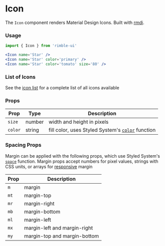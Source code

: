 # Icon
The `Icon` component renders Material Design Icons. Built with [rmdi](https://github.com/jxnblk/rmdi).

<!-- STORY -->

### Usage
<!-- component example here -->
```jsx
import { Icon } from 'rimble-ui'
```

```jsx
<Icon name='Star' />
<Icon name='Star' color='primary' />
<Icon name='Star' color='tomato' size='80' />
```

### List of Icons

See the [icon list](https://github.com/jxnblk/rmdi/blob/master/ICONS.md) for a complete list of all icons available

### Props

Prop | Type | Description
---|---|---
`size` | number | width and height in pixels
`color` | string | fill color, uses Styled System's [`color`][color] function

### Spacing Props

Margin can be applied with the following props, which use Styled System's [`space`][space] function.
Margin props accept numbers for pixel values, strings with CSS units, or arrays for [responsive][responsive] margin

Prop | Description
---|---
`m` | margin
`mt` | margin-top
`mr` | margin-right
`mb` | margin-bottom
`ml` | margin-left
`mx` | margin-left and margin-right
`my` | margin-top and margin-bottom

[color]: https://github.com/jxnblk/styled-system#color-responsive
[space]: https://github.com/jxnblk/styled-system#space-responsive
[responsive]: https://github.com/jxnblk/styled-system#responsive-styles

